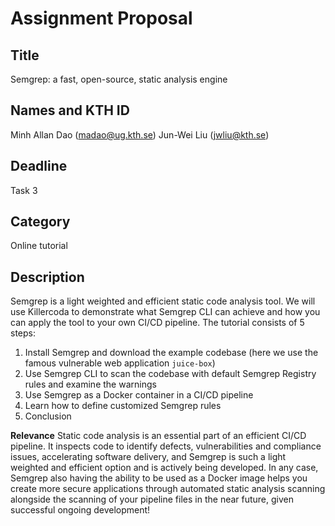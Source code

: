 # Assignment Proposal

## Title
Semgrep: a fast, open-source, static analysis engine


## Names and KTH ID
Minh Allan Dao (madao@ug.kth.se)
Jun-Wei Liu (jwliu@kth.se)

## Deadline
Task 3

## Category
Online tutorial

## Description
Semgrep is a light weighted and efficient static code analysis tool. We will use Killercoda to demonstrate what Semgrep CLI can achieve and how you can apply the tool to your own CI/CD pipeline. The tutorial consists of 5 steps:
1. Install Semgrep and download the example codebase (here we use the famous vulnerable web application `juice-box`)
2. Use Semgrep CLI to scan the codebase with default Semgrep Registry rules and examine the warnings
3. Use Semgrep as a Docker container in a CI/CD pipeline
4. Learn how to define customized Semgrep rules
5. Conclusion

**Relevance**
Static code analysis is an essential part of an efficient CI/CD pipeline. It inspects code to identify defects, vulnerabilities and compliance issues, accelerating software delivery, and Semgrep is such a light weighted and efficient option and is actively being developed. In any case, Semgrep also having the ability to be used as a Docker image helps you create more secure applications through automated static analysis scanning alongside the scanning of your pipeline files in the near future, given successful ongoing development!
